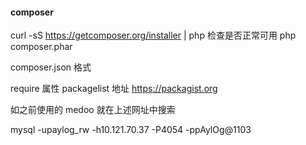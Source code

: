 #### composer 

curl -sS https://getcomposer.org/installer | php
检查是否正常可用
php composer.phar

composer.json 格式

require 属性
packagelist  地址  https://packagist.org

如之前使用的 medoo 就在上述网址中搜索


mysql -upaylog_rw -h10.121.70.37 -P4054 -ppAylOg@1103